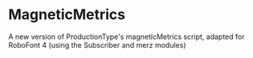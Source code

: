 # MagneticMetrics
A new version of ProductionType's magneticMetrics script, adapted for RoboFont 4 (using the Subscriber and merz modules)
